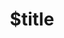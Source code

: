 ---
title: $title
second_title: Aspose.Email .NET API atsaucei
description: $description
type: docs
weight: $weight
url: /lt/net/$ref/
---